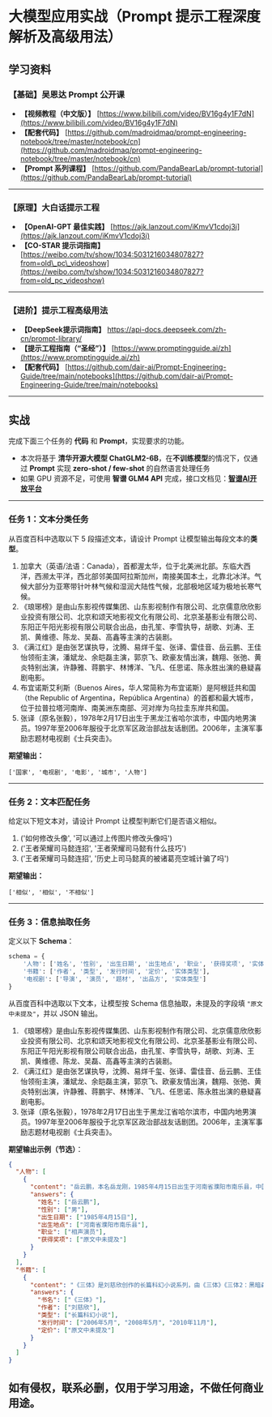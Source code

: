# 大模型应用实战（Prompt 提示工程深度解析及高级用法）

## 学习资料

### 【基础】吴恩达 Prompt 公开课

* **【视频教程（中文版）】** [https://www.bilibili.com/video/BV16g4y1F7dN](https://www.bilibili.com/video/BV16g4y1F7dN)
* **【配套代码】** [https://github.com/madroidmaq/prompt-engineering-notebook/tree/master/notebook/cn](https://github.com/madroidmaq/prompt-engineering-notebook/tree/master/notebook/cn)
* **【Prompt 系列课程】** [https://github.com/PandaBearLab/prompt-tutorial](https://github.com/PandaBearLab/prompt-tutorial)

---

### 【原理】大白话提示工程

* **【OpenAI-GPT 最佳实践】** [https://ajk.lanzout.com/iKmvV1cdoj3i](https://ajk.lanzout.com/iKmvV1cdoj3i)
* **【CO-STAR 提示词指南】** [https://weibo.com/tv/show/1034:5031216034807827?from=old\_pc\_videoshow](https://weibo.com/tv/show/1034:5031216034807827?from=old_pc_videoshow)

---

### 【进阶】提示工程高级用法
* **【DeepSeek提示词指南】** https://api-docs.deepseek.com/zh-cn/prompt-library/
* **【提示工程指南（“圣经”）】** [https://www.promptingguide.ai/zh](https://www.promptingguide.ai/zh)
* **【配套代码】** [https://github.com/dair-ai/Prompt-Engineering-Guide/tree/main/notebooks](https://github.com/dair-ai/Prompt-Engineering-Guide/tree/main/notebooks)

---

## 实战

完成下面三个任务的 **代码** 和 **Prompt**，实现要求的功能。

* 本次将基于 **清华开源大模型 ChatGLM2-6B**，在**不训练模型**的情况下，仅通过 **Prompt** 实现 **zero-shot / few-shot** 的自然语言处理任务
* 如果 GPU 资源不足，可使用 **智谱 GLM4 API** 完成，接口文档见：**[智谱AI开放平台](https://open.bigmodel.cn/)**

---

### 任务 1：文本分类任务

从百度百科中选取以下 5 段描述文本，请设计 Prompt 让模型输出每段文本的**类型**。

1. 加拿大（英语/法语：Canada），首都渥太华，位于北美洲北部。东临大西洋，西濒太平洋，西北部邻美国阿拉斯加州，南接美国本土，北靠北冰洋。气候大部分为亚寒带针叶林气候和湿润大陆性气候，北部极地区域为极地长寒气候。
2. 《琅琊榜》是由山东影视传媒集团、山东影视制作有限公司、北京儒意欣欣影业投资有限公司、北京和颂天地影视文化有限公司、北京圣基影业有限公司、东阳正午阳光影视有限公司联合出品，由孔笙、李雪执导，胡歌、刘涛、王凯、黄维德、陈龙、吴磊、高鑫等主演的古装剧。
3. 《满江红》是由张艺谋执导，沈腾、易烊千玺、张译、雷佳音、岳云鹏、王佳怡领衔主演，潘斌龙、余皑磊主演，郭京飞、欧豪友情出演，魏翔、张弛、黄炎特别出演，许静雅、蒋鹏宇、林博洋、飞凡、任思诺、陈永胜出演的悬疑喜剧电影。
4. 布宜诺斯艾利斯（Buenos Aires，华人常简称为布宜诺斯）是阿根廷共和国（the Republic of Argentina，República Argentina）的首都和最大城市，位于拉普拉塔河南岸、南美洲东南部、河对岸为乌拉圭东岸共和国。
5. 张译（原名张毅），1978年2月17日出生于黑龙江省哈尔滨市，中国内地男演员。1997年至2006年服役于北京军区政治部战友话剧团。2006年，主演军事励志题材电视剧《士兵突击》。

**期望输出：**

```
['国家', '电视剧', '电影', '城市', '人物']
```

---

### 任务 2：文本匹配任务

给定以下短文本对，请设计 Prompt 让模型判断它们是否语义相似。

1. ('如何修改头像', '可以通过上传图片修改头像吗')
2. ('王者荣耀司马懿连招', '王者荣耀司马懿有什么技巧')
3. ('王者荣耀司马懿连招', '历史上司马懿真的被诸葛亮空城计骗了吗')

**期望输出：**

```
['相似', '相似', '不相似']
```

---

### 任务 3：信息抽取任务

定义以下 **Schema**：

```python
schema = {
    '人物': ['姓名', '性别', '出生日期', '出生地点', '职业', '获得奖项', '实体类型'],
    '书籍': ['作者', '类型', '发行时间', '定价', '实体类型'],
    '电视剧': ['导演', '演员', '题材', '出品方', '实体类型']
}
```

从百度百科中选取以下文本，让模型按 Schema 信息抽取，未提及的字段填 `"原文中未提及"`，并以 JSON 输出。

1. 《琅琊榜》是由山东影视传媒集团、山东影视制作有限公司、北京儒意欣欣影业投资有限公司、北京和颂天地影视文化有限公司、北京圣基影业有限公司、东阳正午阳光影视有限公司联合出品，由孔笙、李雪执导，胡歌、刘涛、王凯、黄维德、陈龙、吴磊、高鑫等主演的古装剧。
2. 《满江红》是由张艺谋执导，沈腾、易烊千玺、张译、雷佳音、岳云鹏、王佳怡领衔主演，潘斌龙、余皑磊主演，郭京飞、欧豪友情出演，魏翔、张弛、黄炎特别出演，许静雅、蒋鹏宇、林博洋、飞凡、任思诺、陈永胜出演的悬疑喜剧电影。
3. 张译（原名张毅），1978年2月17日出生于黑龙江省哈尔滨市，中国内地男演员。1997年至2006年服役于北京军区政治部战友话剧团。2006年，主演军事励志题材电视剧《士兵突击》。

**期望输出示例（节选）**：

```json
{
  "人物": [
    {
      "content": "岳云鹏，本名岳龙刚，1985年4月15日出生于河南省濮阳市南乐县，中国内地相声、影视男演员。",
      "answers": {
        "姓名": ["岳云鹏"],
        "性别": ["男"],
        "出生日期": ["1985年4月15日"],
        "出生地点": ["河南省濮阳市南乐县"],
        "职业": ["相声演员"],
        "获得奖项": ["原文中未提及"]
      }
    }
  ],
  "书籍": [
    {
      "content": "《三体》是刘慈欣创作的长篇科幻小说系列，由《三体》《三体2：黑暗森林》《三体3：死神永生》组成，第一部于2006年5月起在《科幻世界》杂志上连载，第二部于2008年5月首次出版，第三部则于2010年11月出版。",
      "answers": {
        "书名": ["《三体》"],
        "作者": ["刘慈欣"],
        "类型": ["长篇科幻小说"],
        "发行时间": ["2006年5月", "2008年5月", "2010年11月"],
        "定价": ["原文中未提及"]
      }
    }
  ]
}
```

## 如有侵权，联系必删，仅用于学习用途，不做任何商业用途。
